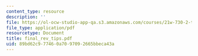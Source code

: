 ```yaml
---
content_type: resource
description: ''
file: https://ol-ocw-studio-app-qa.s3.amazonaws.com/courses/21w-730-2-the-creative-spark-fall-2004/89bd62c977460a7097092665bbeca43a_final_rev_tips.pdf
file_type: application/pdf
resourcetype: Document
title: final_rev_tips.pdf
uid: 89bd62c9-7746-0a70-9709-2665bbeca43a
---
```

